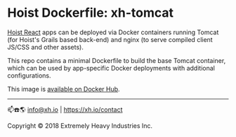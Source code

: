 # Hoist Dockerfile: xh-tomcat

[Hoist React](https://github.com/exhi/hoist-react/) apps can be deployed via Docker containers running Tomcat (for Hoist's Grails based back-end) and nginx (to serve compiled client JS/CSS and other assets).

This repo contains a minimal Dockerfile to build the base Tomcat container, which can be used by app-specific Docker deployments with additional configurations.

This image is [available on Docker Hub](https://hub.docker.com/r/xhio/xh-tomcat/).

----
📫☎️🌎 info@xh.io | https://xh.io/contact

Copyright © 2018 Extremely Heavy Industries Inc.
